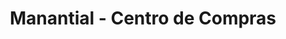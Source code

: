 ---
title: "Manantial - Centro de Compras"
url: /la-paz/manantial-centro-de-compras/
shop: centro comercial
---
